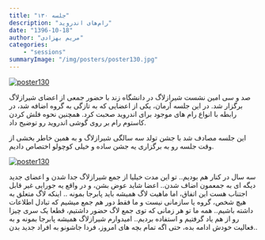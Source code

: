 ```yaml
---
title: "جلسه ۱۳۰"
description: "رام‌های اندروید"
date: "1396-10-18"
author: "مریم بهزادی"
categories:
    - "sessions"
summaryImage: "/img/posters/poster130.jpg"
---
```

[![poster130](../../img/posters/poster130.jpg)](../../img/poster130.jpg)

صد و سی امین نشست شیرازلاگ در دانشگاه زند با حضور جمعی از اعضای شیرازلاگ برگزار شد. در این جلسه آرمان، یکی از اعضایی که به تازگی به گروه اضافه شد، در رابطه با انواع رام های موجود برای اندروید صحبت کرد. همچنین نحوه فلش کردن کاستوم رام بر روی گوشی اندروید رو توضیح داد. 

این جلسه مصادف شد با جشن تولد سه سالگی شیرازلاگ و به همین خاطر بخشی از وقت جلسه رو به برگزاری یه جشن ساده و خیلی کوچولو اختصاص دادیم.

[![poster130](../../img/posters/poster130_bd.jpg)](../../img/poster130_bd.jpg)

سه سال در کنار هم بودیم.. تو این مدت خیلیا از جمع شیرازلاگ جدا شدن و اعضای جدید دیگه ای به جمعمون اضاف شدن.. اعضا شاید عوض بشن، و در واقع یه جورایی غیر قابل اجتناب هست این اتفاق، اما ماهیت لاگ همیشه باید پابرجا بمونه .. اینکه لاگ متعلق به هیچ شخص، گروه یا سازمانی نیست و ما فقط دور هم جمع میشیم که تبادل اطلاعات داشته باشیم.. همه ما تو هر زمانی که توی جمع لاگ حضور داشتیم، قطعا یک سری چیزا رو از هم یاد گرفتیم و استفاده بردیم.. امیدوارم شیرازلاگ همیشه پابرجا بمونه و به فعالیت خودش ادامه بده، حتی اگه تمام بچه های امروز، فردا جاشونو به افراد جدید بدن..